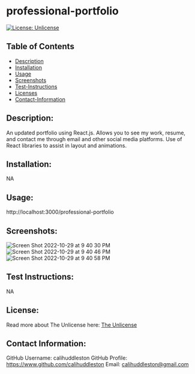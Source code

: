 # professional-portfolio

[![License: Unlicense](https://img.shields.io/badge/license-Unlicense-blue.svg)](http://unlicense.org/)

## Table of Contents

- [Description](#description)
- [Installation](#install)
- [Usage](#usage)
- [Screenshots](#screenshots)
- [Test-Instructions](#test)
- [Licenses](#license)
- [Contact-Information](#email)

## Description:

An updated portfolio using React.js. Allows you to see my work, resume, and contact me through email and other social media platforms. Use of React libraries to assist in layout and animations.

## Installation:

NA

## Usage:

http://localhost:3000/professional-portfolio

## Screenshots:
![Screen Shot 2022-10-29 at 9 40 30 PM](https://user-images.githubusercontent.com/102004484/198858806-23f68b63-ec37-4d1a-be6f-7ccd4e31d048.png)
![Screen Shot 2022-10-29 at 9 40 46 PM](https://user-images.githubusercontent.com/102004484/198858808-ed0499b3-e14a-4f12-be85-27e002c4c8fc.png)
![Screen Shot 2022-10-29 at 9 40 58 PM](https://user-images.githubusercontent.com/102004484/198858810-ac9a0483-488a-4061-820a-3b144eb8d381.png)



## Test Instructions:

NA

## License:

Read more about The Unlicense here:
[The Unlicense](http://unlicense.org/)

## Contact Information:

GitHub Username: calihuddleston
GitHub Profile: https://www.github.com/calihuddleston
Email: calihuddleston@gmail.com
